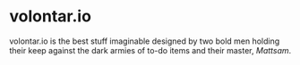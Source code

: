 volontar.io
===========
volontar.io is the best stuff imaginable designed by two bold men holding their keep against the dark armies of to-do items and their master, *Mattsam*.
